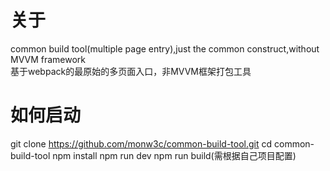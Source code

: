 # 关于
common build tool(multiple page entry),just the common construct,without MVVM framework  
基于webpack的最原始的多页面入口，非MVVM框架打包工具


# 如何启动
git clone https://github.com/monw3c/common-build-tool.git
cd common-build-tool
npm install
npm run dev
npm run build(需根据自己项目配置)
